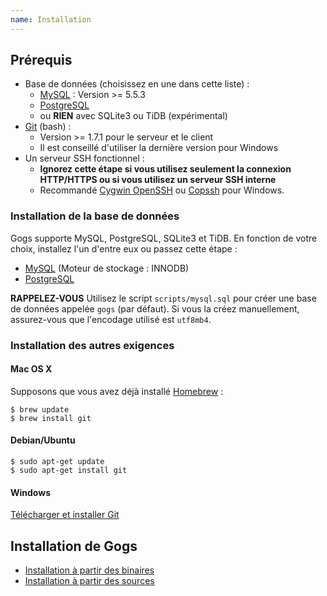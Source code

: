 ```yaml
---
name: Installation
---
```


## Prérequis

- Base de données (choisissez en une dans cette liste) :
    - [MySQL](http://dev.mysql.com) : Version >= 5.5.3
    - [PostgreSQL](http://www.postgresql.org/)
    - ou **RIEN** avec SQLite3 ou TiDB (expérimental)
- [Git](http://git-scm.com/) (bash) :
    - Version >= 1.7.1 pour le serveur et le client
    - Il est conseillé d'utiliser la dernière version pour Windows
- Un serveur SSH fonctionnel :
    - **Ignorez cette étape si vous utilisez seulement la connexion HTTP/HTTPS ou si vous utilisez un serveur SSH interne**
    - Recommandé [Cygwin OpenSSH](http://docs.oracle.com/cd/E24628_01/install.121/e22624/preinstall_req_cygwin_ssh.htm) ou [Copssh](https://www.itefix.net/copssh) pour Windows.

### Installation de la base de données

Gogs supporte MySQL, PostgreSQL, SQLite3 et TiDB. En fonction de votre choix, installez l'un d'entre eux ou passez cette étape :

- [MySQL](http://dev.mysql.com/downloads/mysql/) (Moteur de stockage : INNODB)
- [PostgreSQL](http://www.postgresql.org/download/)

**RAPPELEZ-VOUS** Utilisez le script `scripts/mysql.sql` pour créer une base de données appelée `gogs` (par défaut). Si vous la créez manuellement, assurez-vous que l'encodage utilisé est `utf8mb4`.

### Installation des autres exigences

#### Mac OS X

Supposons que vous avez déjà installé [Homebrew](http://brew.sh/) :

```
$ brew update
$ brew install git
```

#### Debian/Ubuntu

```
$ sudo apt-get update
$ sudo apt-get install git
```

#### Windows

[Télécharger et installer Git](http://git-scm.com/downloads)

## Installation de Gogs

- [Installation à partir des binaires](/docs/installation/install_from_binary)
- [Installation à partir des sources](/docs/installation/install_from_source)
